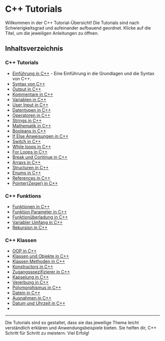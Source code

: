 # C++ Tutorials

Willkommen in der C++ Tutorial-Übersicht! Die Tutorials sind nach Schwierigkeitsgrad und aufeinander aufbauend geordnet. Klicke auf die Titel, um die jeweiligen Anleitungen zu öffnen.

## Inhaltsverzeichnis
### C++ Tutorials
- [Einführung in C++](Einführung_in_cpp.md) - Eine Einführung in die Grundlagen und die Syntax von C++.
- [Syntax von C++](Syntax.md)
- [Output in C++](Output.md)
- [Kommentare in C++](Comments.md)
- [Variablen in C++](Variablen.md)
- [User Input in C++](UserInput.md)
- [Datentypen in C++](Datatypes.md)
- [Operatoren in C++](Operators.md)
- [Strings in C++](Strings.md)
- [Mathematik in C++](Math.md)
- [Booleans in C++](Booleans.md)
- [If Else Anweisungen in C++](Conditions.md)
- [Switch in C++](Switch.md)
- [While loops in C++](Whileloop.md)
- [For Loops in C++](Forloop.md)
- [Break und Continue in C++](Breakcontinue.md)
- [Arrays in C++](Arrays.md)
- [Structuren in C++](Structures.md)
- [Enums in C++](Enums.md)
- [References in C++](References.md)
- [Pointer(Zeiger) in C++](Pointers.md)
### C++ Funktions
- [Funktionen in C++](Functions.md)
- [Funktion Parameter in C++](Funktionparameters.md)
- [Funktionüberladung in C++](Functionoverloading.md)
- [Variabler Umfang in C++](Scope.md)
- [Rekursion in C++](Recursion.md)
### C++ Klassen
- [OOP in C++](Oop.md)
- [Klassen und Objekte in C++](ClassesObjects.md)
- [Klassen Methoden in C++](Classmethods.md)
- [Konstructors in C++](Constructors.md)
- [Zugangsspezifizierer in C++](Accessspecifiers.md)
- [Kapselung in C++](Encapsulation.md)
- [Vererbung in C++](Inheritance.md)
- [Polymorphismus in C++](Polymorphism.md)
- [Datein in C++](Files.md)
- [Ausnahmen in C++](Exceptions.md)
- [Datum und Uhrzeit in C++](Date.md)
- 
  
---

Die Tutorials sind so gestaltet, dass sie das jeweilige Thema leicht verständlich erklären und Anwendungsbeispiele bieten. Sie helfen dir, C++ Schritt für Schritt zu meistern. Viel Erfolg!
